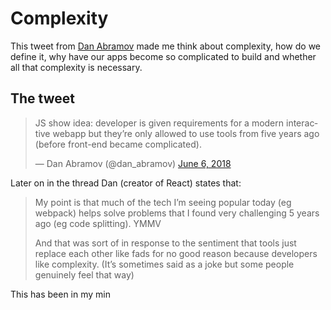 # Complexity

This tweet from [Dan Abramov](https://twitter.com/dan_abramov) made me think about complexity, how do we define it, why have our apps become so complicated to build and whether all that complexity is necessary.

## The tweet

<blockquote class="twitter-tweet" data-lang="en"><p lang="en" dir="ltr">JS show idea: developer is given requirements for a modern interactive webapp but they’re only allowed to use tools from five years ago (before front-end became complicated).</p>&mdash; Dan Abramov (@dan_abramov) <a href="https://twitter.com/dan_abramov/status/1004403873937854465?ref_src=twsrc%5Etfw">June 6, 2018</a></blockquote>
<script async src="https://platform.twitter.com/widgets.js" charset="utf-8"></script>

Later on in the thread Dan (creator of React) states that:

> My point is that much of the tech I’m seeing popular today (eg webpack) helps solve problems that I found very challenging 5 years ago (eg code splitting). YMMV
>
> And that was sort of in response to the sentiment that tools just replace each other like fads for no good reason because developers like complexity. (It’s sometimes said as a joke but some people genuinely feel that way)

This has been in my min
